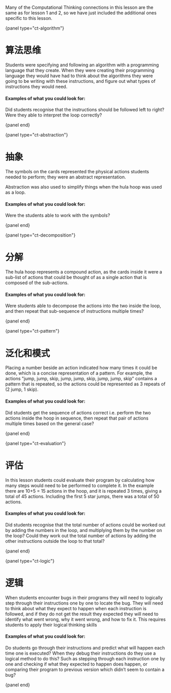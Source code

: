 Many of the Computational Thinking connections in this lesson are the same as for lesson 1 and 2, so we have just included the additional ones specific to this lesson.

{panel type="ct-algorithm"}

# 算法思维

Students were specifying and following an algorithm with a programming language that they create. When they were creating their programming language they would have had to think about the algorithms they were going to be writing with these instructions, and figure out what types of instructions they would need.

#### Examples of what you could look for:

Did students recognise that the instructions should be followed left to right? Were they able to interpret the loop correctly?

{panel end}

{panel type="ct-abstraction"}

# 抽象

The symbols on the cards represented the physical actions students needed to perform; they were an abstract representation.

Abstraction was also used to simplify things when the hula hoop was used as a loop.

#### Examples of what you could look for:

Were the students able to work with the symbols?

{panel end}

{panel type="ct-decomposition"}

# 分解

The hula hoop represents a compound action, as the cards inside it were a sub-list of actions that could be thought of as a single action that is composed of the sub-actions.

#### Examples of what you could look for:

Were students able to decompose the actions into the two inside the loop, and then repeat that sub-sequence of instructions multiple times?

{panel end}

{panel type="ct-pattern"}

# 泛化和模式

Placing a number beside an action indicated how many times it could be done, which is a concise representation of a pattern. For example, the actions "jump, jump, skip, jump, jump, skip, jump, jump, skip" contains a pattern that is repeated, so the actions could be represented as 3 repeats of (2 jump, 1 skip).

#### Examples of what you could look for:

Did students get the sequence of actions correct i.e. perform the two actions inside the hoop in sequence, then repeat that pair of actions multiple times based on the general case?

{panel end}

{panel type="ct-evaluation"}

# 评估

In this lesson students could evaluate their program by calculating how many steps would need to be performed to complete it. In the example there are 10+5 = 15 actions in the hoop, and it is repeated 3 times, giving a total of 45 actions. Including the first 5 star jumps, there was a total of 50 actions.

#### Examples of what you could look for:

Did students recognise that the total number of actions could be worked out by adding the numbers in the loop, and multiplying them by the number on the loop? Could they work out the total number of actions by adding the other instructions outside the loop to that total?

{panel end}

{panel type="ct-logic"}

# 逻辑

When students encounter bugs in their programs they will need to logically step through their instructions one by one to locate the bug. They will need to think about what they expect to happen when each instruction is followed, and if they do not get the result they expected they will need to identify what went wrong, why it went wrong, and how to fix it. This requires students to apply their logical thinking skills

#### Examples of what you could look for:

Do students go through their instructions and predict what will happen each time one is executed? When they debug their instructions do they use a logical method to do this? Such as stepping through each instruction one by one and checking if what they expected to happen does happen, or comparing their program to previous version which didn’t seem to contain a bug?

{panel end}